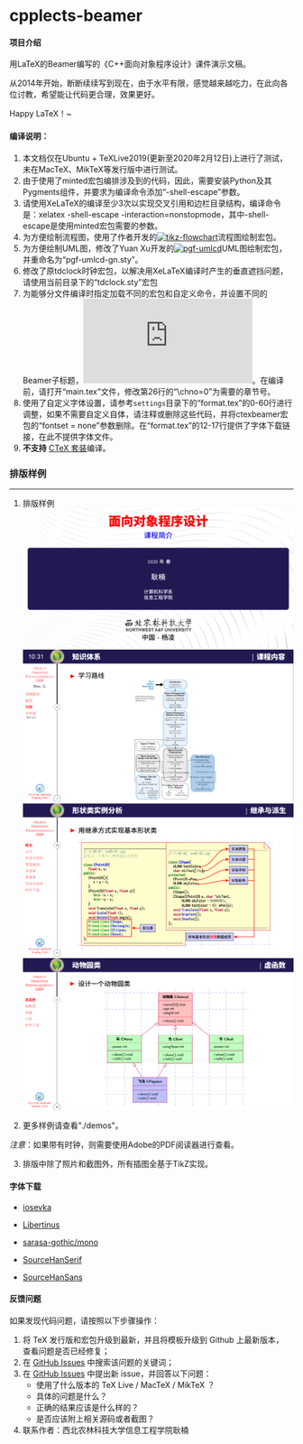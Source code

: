 # cpplects-beamer

#### 项目介绍
用LaTeX的Beamer编写的《C++面向对象程序设计》课件演示文稿。

从2014年开始，断断续续写到现在，由于水平有限，感觉越来越吃力，在此向各位讨教，希望能让代码更合理，效果更好。

Happy LaTeX！~

#### 编译说明：

1. 本文档仅在Ubuntu + TeXLive2019(更新至2020年2月12日)上进行了测试，未在MacTeX、MikTeX等发行版中进行测试。
2. 由于使用了minted宏包编排涉及到的代码，因此，需要安装Python及其Pygments组件，并要求为编译命令添加“-shell-escape”参数。
3. 请使用XeLaTeX的编译至少3次以实现交叉引用和边栏目录结构，编译命令是：xelatex -shell-escape -interaction=nonstopmode，其中-shell-escape是使用minted宏包需要的参数。
4. 为方便绘制流程图，使用了作者开发的[![tikz-flowchart](https://github.com/registor/tikz-flowchart)](https://github.com/registor/tikz-flowchart)流程图绘制宏包。
5. 为方便绘制UML图，修改了Yuan Xu开发的[![pgf-umlcd](https://github.com/xuyuan/pgf-umlcd)](https://github.com/xuyuan/pgf-umlcd)UML图绘制宏包，并重命名为“pgf-umlcd-gn.sty”。
6. 修改了原tdclock时钟宏包，以解决用XeLaTeX编译时产生的垂直遮挡问题，请使用当前目录下的“tdclock.sty”宏包
7. 为能够分文件编译时指定加载不同的宏包和自定义命令，并设置不同的Beamer子标题，[![利用ifcase实现Beamer中include多文件中的单个tex文件的编译](https://wenda.latexstudio.net/article-5018.html)](https://wenda.latexstudio.net/article-5018.html)。在编译前，请打开“main.tex”文件，修改第26行的“\chno=0”为需要的章节号。
8. 使用了自定义字体设置，请参考`settings`目录下的“format.tex”的0-60行进行调整，如果不需要自定义自体，请注释或删除这些代码，并将ctexbeamer宏包的“fontset = none”参数删除。在“format.tex”的12-17行提供了字体下载链接，在此不提供字体文件。
9. **不支持** [CTeX 套装](http://www.ctex.org/CTeXDownload)编译。

### 排版样例
---------------------

1. 排版样例
![](./screenshots/00cover.png)
![](./screenshots/01withclock.png)
![](./screenshots/02tikzfig.png)
![](./screenshots/03UML.png)

2. 更多样例请查看"./demos"。

*注意*：如果带有时钟，则需要使用Adobe的PDF阅读器进行查看。

3. 排版中除了照片和截图外，所有插图全基于TikZ实现。

#### 字体下载

- [iosevka](https://github.com/be5invis/Iosevka/releases)

- [Libertinus](https://github.com/alif-type/libertinus/releases)

- [sarasa-gothic/mono](https://github.com/be5invis/Sarasa-Gothic/releases)

- [SourceHanSerif](https://github.com/adobe-fonts/source-han-serif/releases)

- [SourceHanSans](https://github.com/adobe-fonts/source-han-sans/releases)

#### 反馈问题

如果发现代码问题，请按照以下步骤操作：

1. 将 TeX 发行版和宏包升级到最新，并且将模板升级到 Github 上最新版本，
查看问题是否已经修复；
2. 在 [GitHub Issues](https://github.com/registor/cpplects-beamer/issues)
中搜索该问题的关键词；
3. 在 [GitHub Issues](https://github.com/registor/cpplects-beamer/issues)
中提出新 issue，并回答以下问题：
    - 使用了什么版本的 TeX Live / MacTeX / MikTeX ？
    - 具体的问题是什么？
    - 正确的结果应该是什么样的？
    - 是否应该附上相关源码或者截图？
4. 联系作者：西北农林科技大学信息工程学院耿楠

